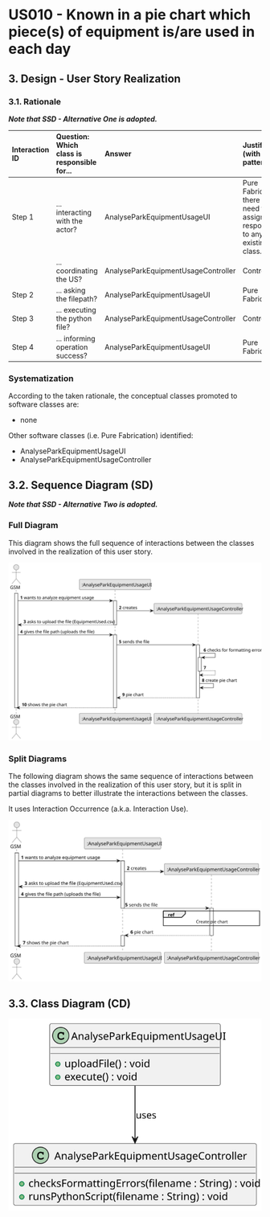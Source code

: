 # US010 - Known in a pie chart which piece(s) of equipment is/are used in each day

## 3. Design - User Story Realization 

### 3.1. Rationale

_**Note that SSD - Alternative One is adopted.**_

| Interaction ID | Question: Which class is responsible for... | Answer                              | Justification (with patterns)                                                           |
|:---------------|:--------------------------------------------|:------------------------------------|:----------------------------------------------------------------------------------------|
| 		   Step 1    | 	... interacting with the actor?            | AnalyseParkEquipmentUsageUI         | Pure Fabrication: there is no need to assign this responsibility to any existing class. |
| 			  		        | 	... coordinating the US?                   | AnalyseParkEquipmentUsageController | Controller.                                                                             |
| Step 2         | ... asking the filepath?                    | AnalyseParkEquipmentUsageUI         | Pure Fabrication.                                                                       |
| Step 3         | ... executing the python file?              | AnalyseParkEquipmentUsageController | Controller.                                                                             |
| 		Step 4       | 	... informing operation success?           | AnalyseParkEquipmentUsageUI         | Pure Fabrication.                                                                       | 

### Systematization ##

According to the taken rationale, the conceptual classes promoted to software classes are: 

* none

Other software classes (i.e. Pure Fabrication) identified: 

* AnalyseParkEquipmentUsageUI
* AnalyseParkEquipmentUsageController


## 3.2. Sequence Diagram (SD)

_**Note that SSD - Alternative Two is adopted.**_

### Full Diagram

This diagram shows the full sequence of interactions between the classes involved in the realization of this user story.

![Sequence Diagram - Full](svg/us010-sequence-diagram-full.svg)

### Split Diagrams

The following diagram shows the same sequence of interactions between the classes involved in the realization of this user story, but it is split in partial diagrams to better illustrate the interactions between the classes.

It uses Interaction Occurrence (a.k.a. Interaction Use).

![Sequence Diagram - split](svg/us010-sequence-diagram-split.svg)

## 3.3. Class Diagram (CD)

![Class Diagram](svg/us010-class-diagram.svg)